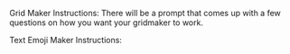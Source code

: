 Grid Maker Instructions:
There will be a prompt that comes up with a few questions on how you want your gridmaker to work.




Text Emoji Maker Instructions:
